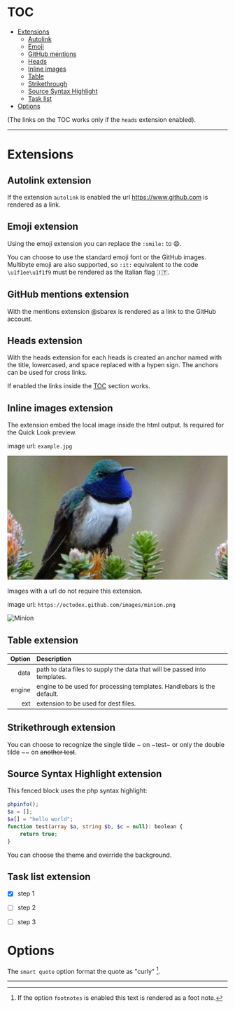 # TOC

- [Extensions](#extensions)
    - [Autolink](#autolink-extension)
    - [Emoji](#emoji-extension)
    - [GitHub mentions](#github-mentions-extension)
    - [Heads](#heads-extension)
    - [Inline images](#inline-images-extension)
    - [Table](#table-extension)
    - [Strikethrough](#strikethrough-extension)
    - [Source Syntax Highlight](#source-syntax-highlight-extension)
    - [Task list](#task-list-extension)
- [Options](#options)

(The links on the TOC works only if the `heads` extension enabled).

---

#  Extensions

## Autolink extension

If the extension `autolink` is enabled the url https://www.github.com is rendered as a link.

## Emoji extension

Using the emoji extension you can replace the `:smile:` to :smile:. 

You can choose to use the standard emoji font or the GitHub images.
Multibyte emoji are also supported, so `:it:` equivalent to the code `\u1f1ee\u1f1f9` must be rendered as the Italian flag :it:.

## GitHub mentions extension

With the mentions extension @sbarex is rendered as a link to the GitHub account.

## Heads extension

With the heads extension for each heads is created an anchor named with the title, lowercased, and space replaced with a hypen sign.
The anchors can be used for cross links. 

If enabled the links inside the [TOC](#toc) section works. 

## Inline images extension

The extension embed the local image inside the html output. Is required for the Quick Look preview.


image url: `example.jpg`

![Colibrì](example.jpg)


Images with a url do not require this extension.

image url: `https://octodex.github.com/images/minion.png`

![Minion](https://octodex.github.com/images/minion.png)


## Table extension
| Option | Description |
| ------:| :-----------|
| data   | path to data files to supply the data that will be passed into templates. |
| engine | engine to be used for processing templates. Handlebars is the default. |
| ext    | extension to be used for dest files. |


## Strikethrough extension
You can choose to recognize the single tilde \~ on ~test~ or only the double tilde \~\~ on ~~another test~~.

## Source Syntax Highlight extension

This fenced block uses the php syntax highlight:

```php
phpinfo();
$a = [];
$a[] = "hello world";
function test(array $a, string $b, $c = null): boolean {
    return true;
}
```

You can choose the theme and override the background.

## Task list extension
* [x] step 1
* [ ] step 2 
* [ ] step 3


# Options

The `smart quote` option format the quote as "curly" [^footnote1].

---
[^footnote1]: If the option `footnotes` is enabled this text is rendered as a foot note. 

